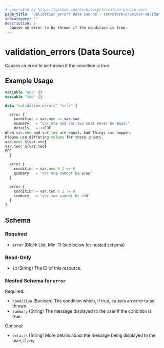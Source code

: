 ```yaml
---
# generated by https://github.com/hashicorp/terraform-plugin-docs
page_title: "validation_errors Data Source - terraform-provider-validation"
subcategory: ""
description: |-
  Causes an error to be thrown if the condition is true.
---
```


# validation_errors (Data Source)

Causes an error to be thrown if the condition is true.

## Example Usage

```terraform
variable "one" {}
variable "two" {}

data "validation_errors" "errs" {

  error {
    condition = var.one == var.two
    summary   = "var.one and var.two must never be equal"
    details   = <<EOF
When var.one and var.two are equal, bad things can happen.
Please use differing values for these inputs.
var.one: ${var.one}
var.two: ${var.two}
EOF
  }

  error {
    condition = var.one % 2 == 0
    summary   = "var.one cannot be even"
  }

  error {
    condition = var.two % 2 != 0
    summary   = "var.two cannot be odd"
  }
}
```

<!-- schema generated by tfplugindocs -->
## Schema

### Required

- `error` (Block List, Min: 1) (see [below for nested schema](#nestedblock--error))

### Read-Only

- `id` (String) The ID of this resource.

<a id="nestedblock--error"></a>
### Nested Schema for `error`

Required:

- `condition` (Boolean) The condition which, if true, causes an error to be thrown.
- `summary` (String) The message displayed to the user if the condition is true.

Optional:

- `details` (String) More details about the message being displayed to the user, if any.
